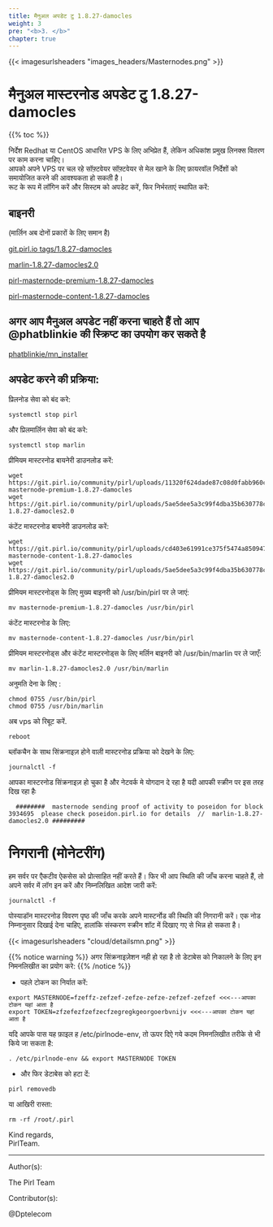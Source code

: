 ```yaml
---
title: मैनुअल अपडेट टु 1.8.27-damocles
weight: 3
pre: "<b>3. </b>"
chapter: true
---
```


{{< imagesurlsheaders "images_headers/Masternodes.png" >}}

# मैनुअल मास्टरनोड अपडेट टु 1.8.27-damocles

{{% toc %}}

निर्देश Redhat या CentOS आधारित VPS के लिए अभिप्रेत हैं, लेकिन अधिकांश प्रमुख लिनक्स वितरण पर काम करना चाहिए।   
आपको अपने VPS पर चल रहे सॉफ़्टवेयर सॉफ़्टवेयर से मेल खाने के लिए फ़ायरवॉल निर्देशों को समायोजित करने की आवश्यकता हो सकती है।  
रूट के रूप में लॉगिन करें और सिस्टम को अपडेट करें, फिर निर्भरताएं स्थापित करें:

## बाइनरी

(मार्लिन अब दोनों प्रकारों के लिए समान है)

[git.pirl.io tags/1.8.27-damocles](https://git.pirl.io/community/pirl/tags/1.8.27-damocles)

[marlin-1.8.27-damocles2.0](https://git.pirl.io/community/pirl/uploads/5ae5dee5a3c99f4dba35b630778c1fd1/marlin-1.8.27-damocles2.0)

[pirl-masternode-premium-1.8.27-damocles](https://git.pirl.io/community/pirl/uploads/11320f624dade87c08d0fabb960cebca/pirl-masternode-premium-1.8.27-damocles)

[pirl-masternode-content-1.8.27-damocles](https://git.pirl.io/community/pirl/uploads/cd403e61991ce375f5474a8509472572/pirl-masternode-content-1.8.27-damocles)

## अगर आप मैनुअल अपडेट नहीं करना चाहते हैं तो आप @phatblinkie की स्क्रिप्ट का उपयोग कर सकते है

[phatblinkie/mn_installer](https://github.com/phatblinkie/mn_installer)

## अपडेट करने की प्रक्रिया:

प्रिलनोड सेवा को बंद करे:

```
systemctl stop pirl
```

और प्रिलमार्लिन सेवा को बंद करे:

```
systemctl stop marlin
```

प्रीमियम मास्टरनोड बायनेरी डाउनलोड करें:

```
wget https://git.pirl.io/community/pirl/uploads/11320f624dade87c08d0fabb960cebca/pirl-masternode-premium-1.8.27-damocles
wget https://git.pirl.io/community/pirl/uploads/5ae5dee5a3c99f4dba35b630778c1fd1/marlin-1.8.27-damocles2.0
```

कंटेंट मास्टरनोड बायनेरी डाउनलोड करें:

```
wget https://git.pirl.io/community/pirl/uploads/cd403e61991ce375f5474a8509472572/pirl-masternode-content-1.8.27-damocles
wget https://git.pirl.io/community/pirl/uploads/5ae5dee5a3c99f4dba35b630778c1fd1/marlin-1.8.27-damocles2.0
```

प्रीमियम मास्टरनोड्स के लिए मुख्य बाइनरी को /usr/bin/pirl पर ले जाएं:

```
mv masternode-premium-1.8.27-damocles /usr/bin/pirl
```

कंटेंट मास्टरनोड के लिए:

```
mv masternode-content-1.8.27-damocles /usr/bin/pirl
```

प्रीमियम मास्टरनोड्स और कंटेंट मास्टरनोड्स के लिए मर्लिन बाइनरी को /usr/bin/marlin पर ले जाएँ:

```
mv marlin-1.8.27-damocles2.0 /usr/bin/marlin
```

अनुमति देना के लिए :

```
chmod 0755 /usr/bin/pirl
chmod 0755 /usr/bin/marlin
```

अब vps को रिबूट करें.

```
reboot
```

ब्लॉकचैन के साथ सिंक्रनाइज़ होने वाली मास्टरनोड प्रक्रिया को देखने के लिए:

```
journalctl -f
```

आपका मास्टरनोड सिंक्रनाइज़ हो चुका है और नेटवर्क मे योगदान दे रहा है यदी आपकी स्क्रीन पर इस तरह दिख रहा हैः

```
  ########  masternode sending proof of activity to poseidon for block  3934695  please check poseidon.pirl.io for details  //  marlin-1.8.27-damocles2.0 #########
```

# निगरानी (मोनेटरींग)
हम सर्वर पर एैकटीव ऐकसेस को प्रोत्साहित नहीं करते हैं। फिर भी आप स्थिति की जाँच करना चाहते हैं, तो अपने सर्वर में लॉग इन करें और निम्नलिखित आदेश जारी करें:

```
journalctl -f
```

पोस्याडॉन मास्टरनोड विवरण पृष्ठ की जाँच करके अपने मास्टर्नोड की स्थिति की निगरानी करें। एक नोड निम्नानुसार दिखाई देना चाहिए, हालांकि संस्करण स्क्रीन शॉट में दिखाए गए से भिन्न हो सकता है।

{{< imagesurlsheaders "cloud/detailsmn.png" >}}

{{% notice warning %}}
अगर सिंक्रनाइज़ेशन नही हो रहा है तो डेटाबेस को निकालने के लिए इन निमनलिखीत का प्रयोग करे:
{{% /notice %}}  

- पहले टोकन का निर्यात करें:

```
export MASTERNODE=fzeffz-zefzef-zefze-zefze-zefzef-zefzef <<<---आपका टोकन यहां आता है
export TOKEN=zfzefezfzefzecfzegregkgeorgoerbvnijv <<<---आपका टोकन यहां आता है
```

यदि आपके पास यह फ़ाइल ह /etc/pirlnode-env, तो ऊपर दिऐ गये कदम निमनलिखीत तरीके से भी किये जा सकता है:

```
. /etc/pirlnode-env && export MASTERNODE TOKEN
```

- और फिर डेटाबेस को हटा दें:  

```
pirl removedb

```

या आखिरी रास्ता:  

```
rm -rf /root/.pirl
```

Kind regards,  
PirlTeam.  

---
Author(s):

The Pirl Team

Contributor(s):

@Dptelecom
